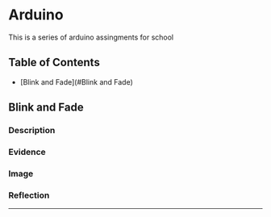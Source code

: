 # Arduino
This is a series of arduino assingments for school
## Table of Contents
* [Blink and Fade](#Blink and Fade)

## Blink and Fade 

### Description

### Evidence

### Image

### Reflection


---
